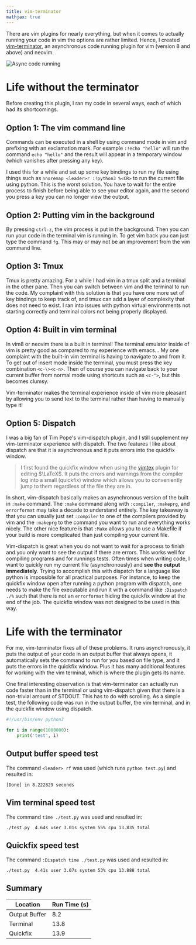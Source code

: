 ```yaml
---
title: vim-terminator
mathjax: true
---
```


There are vim plugins for nearly everything, but when it comes to actually
running your code in vim the options are rather limited. Hence, I created
[vim-terminator](https://github.com/erietz/vim-terminator), an asynchronous
code running plugin for vim (version 8 and above) and neovim.

![Async code running](https://raw.githubusercontent.com/erietz/vim-terminator/main/media/resizing.gif)

# Life without the terminator 

Before creating this plugin, I ran my code in several ways, each of which had
its shortcomings.

## Option 1: The vim command line

Commands can be executed in a shell by using command mode in vim and prefixing
with an exclamation mark. For example `:!echo "hello"` will run the command
`echo "hello"` and the result will appear in a temporary window (which vanishes
after pressing any key). 

I used this for a while and set up some key bindings to run my file using
things such as `nnoremap <leader>r :!python3 %<CR>` to run the current file
using python. This is the worst solution. You have to wait for the entire
process to finish before being able to see your editor again, and the second
you press a key you can no longer view the output.

## Option 2: Putting vim in the background

By pressing `ctrl-z`, the vim process is put in the background. Then you can
run your code in the terminal vim is running in. To get vim back you can just
type the command `fg`. This may or may not be an improvement from the vim
command line.

## Option 3: Tmux

Tmux is pretty amazing. For a while I had vim in a tmux split and a terminal in
the other pane. Then you can switch between vim and the terminal to run the
code. My complaint with this solution is that you have one more set of key
bindings to keep track of, and tmux can add a layer of complexity that does not
need to exist. I ran into issues with python virtual environments not starting
correctly and terminal colors not being properly displayed.

## Option 4: Built in vim terminal 

In vim8 or neovim there is a built in terminal! The terminal emulator inside of
vim is pretty good as compared to my experience with emacs... My one complaint
with the built-in vim terminal is having to navigate to and from it. To get out
of insert mode inside the terminal, you must press the key combination
`<c-\><c-n>`. Then of course you can navigate back to your current buffer from
normal mode using shortcuts such as `<c-^>`, but this becomes clumsy.

Vim-terminator makes the terminal experience inside of vim more pleasant by
allowing you to send text to the terminal rather than having to manually type
it!

## Option 5: Dispatch

I was a big fan of Tim Pope's vim-dispatch plugin, and I still supplement my
vim-terminator experience with dispatch. The two features I like about dispatch
are that it is asynchronous and it puts errors into the quickfix window. 

> I first found the quickfix window when using the
> [vimtex](https://github.com/lervag/vimtex) plugin for editing $\LaTeX$. It puts
> the errors and warnings from the compiler log into a small (quickfix) window
> which allows you to conveniently jump to them regardless of the file they are
> in.

In short, vim-dispatch basically makes an asynchronous version of the built in
`:make` command. The `:make` command along with `:compiler`, `:makeprg`, and
`errorformat` may take a decade to understand entirely. The key takeaway is
that you can usually just set `:compiler` to one of the compilers provided by
vim and the `:makeprg` to the command you want to run and everything works
nicely. The other nice feature is that `:Make` allows you to use a Makefile if
your build is more complicated than just compiling your current file.

Vim-dispatch is great when you do not want to wait for a process to finish and
you only want to see the output if there are errors. This works well for
compiling programs and for runnings tests. Often times when writing code, I
want to quickly run my current file (asynchronously) and **see the output
immediately**. Trying to accomplish this with dispatch for a language like
python is impossible for all practical purposes. For instance, to keep the
quickfix window open after running a python program with dispatch, one needs to
make the file executable and run it with a command like `:Dispatch ./%` such
that there is not an `errorformat` hiding the quickfix window at the end of the
job. The quickfix window was not designed to be used in this way.

# Life with the terminator

For me, vim-terminator fixes all of these problems. It runs asynchronously, it
puts the output of your code in an output buffer that always opens, it
automatically sets the command to run for you based on file type, and it puts
the errors in the quickfix window. Plus it has many additional features for
working with the vim terminal, which is where the plugin gets its name.

One final interesting observation is that vim-terminator can actually run code
faster than in the terminal or using vim-dispatch given that there is a
non-trivial amount of STDOUT. This has to do with scrolling. As a simple test,
the following code was run in the output buffer, the vim terminal, and in the
quickfix window using dispatch.

```python
#!/usr/bin/env python3

for i in range(1000000):
    print('test', i)
```


## Output buffer speed test

The command `<leader> rf` was used (which runs `python test.py`) and
resulted in:

`[Done] in 8.222829 seconds`

## Vim terminal speed test

The command `time ./test.py` was used and resulted in:

`./test.py  4.64s user 3.01s system 55% cpu 13.835 total`

## Quickfix speed test

The command `:Dispatch time ./test.py` was used and resulted in:

`./test.py  4.41s user 3.07s system 53% cpu 13.888 total`

## Summary

| Location      | Run Time (s) |
| ---           | ---          |
| Output Buffer | 8.2          |
| Terminal      | 13.8         |
| Quickfix      | 13.9         |


